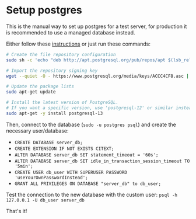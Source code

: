 # Setup postgres
This is the manual way to set up postgres for a test server, for production it is recommended to use a managed database instead.

Either follow these [instructions](https://postgreshelp.com/postgresql-13-install-in-ubuntu/) or just run these commands:

```bash
# Create the file repository configuration
sudo sh -c 'echo "deb http://apt.postgresql.org/pub/repos/apt $(lsb_release -cs)-pgdg main" > /etc/apt/sources.list.d/pgdg.list'

# Import the repository signing key
wget --quiet -O - https://www.postgresql.org/media/keys/ACCC4CF8.asc | sudo apt-key add -

# Update the package lists
sudo apt-get update

# Install the latest version of PostgreSQL.
# If you want a specific version, use 'postgresql-12' or similar instead of 'postgresql':
sudo apt-get -y install postgresql-13
```

Then, connect to the database (`sudo -u postgres psql`) and create the necessary user/database:
- `CREATE DATABASE server_db;`
- `CREATE EXTENSION IF NOT EXISTS CITEXT;`
- `ALTER DATABASE server_db SET statement_timeout = '60s';`
- `ALTER DATABASE server_db SET idle_in_transaction_session_timeout TO '5min';`
- `CREATE USER db_user WITH SUPERUSER PASSWORD 'useYourOwnPasswordInstead';`
- `GRANT ALL PRIVILEGES ON DATABASE "server_db" to db_user;`

Test the connection to the new database with the custom user: `psql -h 127.0.0.1 -U db_user server_db`

That's it!
